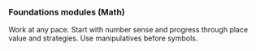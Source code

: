 ### Foundations modules (Math)

Work at any pace. Start with number sense and progress through place value and strategies. Use manipulatives before symbols.


